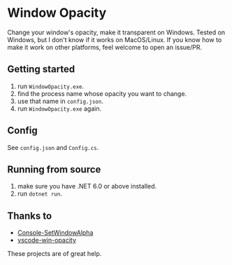 ﻿# Window Opacity

Change your window's opacity, make it transparent on Windows. Tested on Windows, but I don't know if it works on
MacOS/Linux. If you know how to make it work on other platforms, feel welcome to open an issue/PR.

## Getting started

1. run `WindowOpacity.exe`.
2. find the process name whose opacity you want to change.
3. use that name in `config.json`.
4. run `WindowOpacity.exe` again.

## Config

See `config.json` and `Config.cs`.

## Running from source

1. make sure you have .NET 6.0 or above installed.
2. run `dotnet run`.

## Thanks to

- [Console-SetWindowAlpha](https://github.com/OneForCheng/Console-SetWindowAlpha)
- [vscode-win-opacity](https://github.com/SkaceKamen/vscode-win-opacity)

These projects are of great help.
